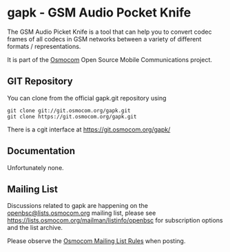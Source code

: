 gapk - GSM Audio Pocket Knife
=============================

The GSM Audio Picket Knife is a tool that can help you to convert
codec frames of all codecs in GSM networks between a variety of
different formats / representations.

It is part of the [Osmocom](https://osmocom.org/) Open Source Mobile
Communications project.

GIT Repository
--------------

You can clone from the official gapk.git repository using

	git clone git://git.osmocom.org/gapk.git
	git clone https://git.osmocom.org/gapk.git

There is a cgit interface at https://git.osmocom.org/gapk/

Documentation
-------------

Unfortunately none.

Mailing List
------------

Discussions related to gapk are happening on the
openbsc@lists.osmocom.org mailing list, please see
https://lists.osmocom.org/mailman/listinfo/openbsc for subscription
options and the list archive.

Please observe the [Osmocom Mailing List
Rules](https://osmocom.org/projects/cellular-infrastructure/wiki/Mailing_List_Rules)
when posting.
